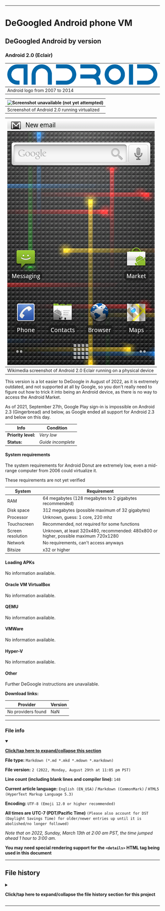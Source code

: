 
***

# DeGoogled Android phone VM

## DeGoogled Android by version

### Android 2.0 (Eclair)

| ![Android logo](/Degoogled_Android/ByVersion/2.0_Eclair/Graphics/Logo/Android_logo_(2007-2014).svg)
|---|
| Android logo from 2007 to 2014 |

| ![Screenshot unavailable (not yet attempted)](/Degoogled_Android/ByVersion/2.0_Eclair/Graphics/NOMEDIA) |
|---|
| Screenshot of Android 2.0 running virtualized |

| ![Nexus_one_home_screen_21.png](/Degoogled_Android/ByVersion/2.0_Eclair/Graphics/Nexus_one_home_screen_21.png) |
|---|
| Wikimedia screenshot of Android 2.0 Eclair running on a physical device |

This version is a lot easier to DeGoogle in August of 2022, as it is extremely outdated, and not supported at all by Google, so you don't really need to figure out how to trick it into being an Android device, as there is no way to access the Android Market.

As of 2021, September 27th, Google Play sign-in is impossible on Android 2.3 (Gingerbread) and below, as Google ended all support for Android 2.3 and below on this day.

| Info | Condition |
|---|---|
| **Priority level:** | _Very low_ |
| **Status:** | _Guide incomplete_ |

#### System requirements

The system requirements for Android Donut are extremely low, even a mid-range computer from 2006 could virtualize it.

These requirements are not yet verified

| System | Requirement |
|---|---|
| RAM | 64 megabytes (128 megabytes to 2 gigabytes recommended) |
| Disk space | 312 megabytes (possible maximum of 32 gigabytes) |
| Processor | Unknown, guess: 1 core, 220 mhz |
| Touchscreen | Recommended, not required for some functions |
| Screen resolution | Unknown, at least 320x480, recommended: 480x800 or higher, possible maximum 720x1280 |
| Network | No requirements, can't access anyways |
| Bitsize | x32 or higher |

#### Loading APKs

No information available.

#### Oracle VM VirtualBox

No information available.

#### QEMU

No information available.

#### VMWare

No information available.

#### Hyper-V

No information available.

#### Other

Further DeGoogle instructions are unavailable.

**Download links:**

| Provider | Version |
|---|---|
| No providers found | NaN |

***

### File info

<details open><summary><p lang="en"><b><u>Click/tap here to expand/collapse this section</u></b></p></summary>

**File type:** `Markdown (*.md *.mkd *.mdown *.markdown)`

**File version:** `2 (2022, Monday, August 29th at 11:05 pm PST)`

**Line count (including blank lines and compiler line):** `148`

**Current article language:** `English (EN_USA)` / `Markdown (CommonMark)` / `HTML5 (HyperText Markup Language 5.3)`

**Encoding:** `UTF-8 (Emoji 12.0 or higher recommended)`

**All times are UTC-7 (PDT/Pacific Time)** `(Please also account for DST (Daylight Savings Time) for older/newer entries up until it is abolished/no longer followed)`

_Note that on 2022, Sunday, March 13th at 2:00 am PST, the time jumped ahead 1 hour to 3:00 am._

**You may need special rendering support for the `<details>` HTML tag being used in this document**

</details>

***

## File history

<details><summary><p lang="en"><b>Click/tap here to expand/collapse the file history section for this project</b></p></summary>

<details><summary><p lang="en"><b>Version 1 (2022, Tuesday, August 23rd at 8:10 pm PST)</b></p></summary>

**This version was made by:** [`@seanpm2001`](https://github.com/seanpm2001/)

> Changes:

- [x] Started the file
- [x] Added the `title` section
- [x] Added the `System requirements` section
- [x] Added the `Loading APKs` section
- [x] Added the `Oracle VM VirtualBox` section
- [x] Added the `QEMU` section
- [x] Added the `VMWare` section
- [x] Added the `Hyper-V` section
- [x] Added the `Other` section
- - [x] Added the `Download links` subsection
- [x] Added the `file info` section
- [x] Added the `file history` section
- [ ] No other changes in version 1

</details>

<details><summary><p lang="en"><b>Version 2 (2022, Monday, August 29th at 11:05 pm PST)</b></p></summary>

**This version was made by:** [`@seanpm2001`](https://github.com/seanpm2001/)

> Changes:

- [x] Updated the `title` section
- - [x] Fixed an image link
- - [x] Gave context on the virtualized screernshot not being available yet
- - [x] Added a reference screenshot via Wikimedia of what Android 2.0 looks like
- [x] Updated the `file info` section
- [x] Updated the `file history` section
- [ ] No other changes in version 2

</details>

</details>

***
